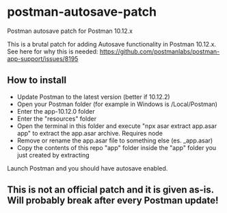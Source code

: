 # postman-autosave-patch
Postman autosave patch for Postman 10.12.x

This is a brutal patch for adding Autosave functionality in Postman 10.12.x.
See here for why this is needed: https://github.com/postmanlabs/postman-app-support/issues/8195

## How to install
- Update Postman to the latest version (better if 10.12.2)
- Open your Postman folder (for example in Windows is <appdata>/Local/Postman)
- Enter the app-10.12.0 folder
- Enter the "resources" folder
- Open the terminal in this folder and execute "npx asar extract app.asar app" to extract the app.asar archive. Requires node
- Remove or rename the app.asar file to something else (es. _app.asar)
- Copy the contents of this repo "app" folder inside the "app" folder you just created by extracting

Launch Postman and you should have autosave enabled.

## This is not an official patch and it is given as-is. Will probably break after every Postman update!